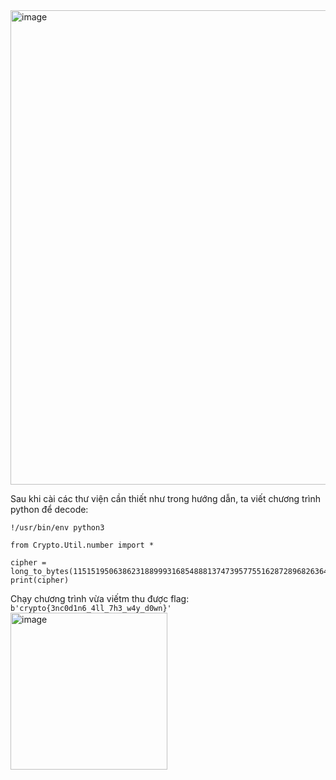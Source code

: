 <img width="759" alt="image" src="https://github.com/Vanmaxohp/EHC_Challenge_CryptoHack/assets/90485791/5c0a1ed1-6d0d-42a9-b947-1af753fee061">

Sau khi cài các thư viện cần thiết như trong hướng dẫn, ta viết chương trình python để decode:


```
!/usr/bin/env python3

from Crypto.Util.number import *

cipher = long_to_bytes(11515195063862318899931685488813747395775516287289682636499965282714637259206269)
print(cipher)
```
Chạy chương trình vừa viếtm thu được flag: `b'crypto{3nc0d1n6_4ll_7h3_w4y_d0wn}'`
<img width="251" alt="image" src="https://github.com/Vanmaxohp/EHC_Challenge_CryptoHack/assets/90485791/cda72897-8eaa-4233-8127-ce80b6a2310d">


